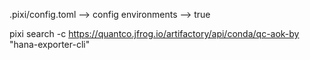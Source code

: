 .pixi/config.toml —> config environments —> true

pixi search -c https://quantco.jfrog.io/artifactory/api/conda/qc-aok-by "hana-exporter-cli"
